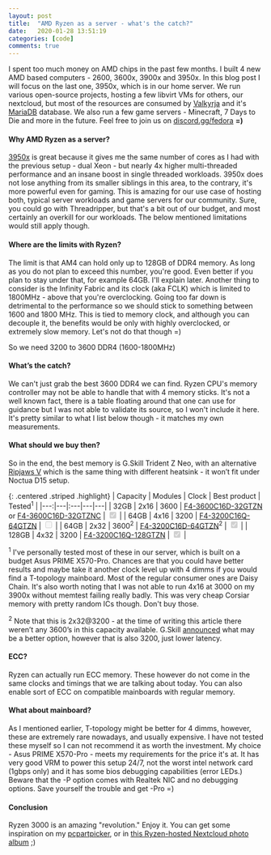 ```yaml
---
layout: post
title:  "AMD Ryzen as a server - what's the catch?"
date:   2020-01-28 13:51:19
categories: [code]
comments: true
---
```


I spent too much money on AMD chips in the past few months. I built 4 new AMD based computers - 2600, 3600x, 3900x and 3950x. In this blog post I will focus on the last one, 3950x, which is in our home server. We run various open-source projects, hosting a few libvirt VMs for others, our nextcloud, but most of the resources are consumed by [Valkyrja](https://valkyrja.app) and it's [MariaDB](https://mariadb.org) database. We also run a few game servers - Minecraft, 7 Days to Die and more in the future. Feel free to join us on [discord.gg/fedora](https://discord.gg/fedora) **=)**

<!--more-->

#### Why AMD Ryzen as a server?

[3950x](https://en.wikichip.org/wiki/amd/ryzen_9/3950x) is great because it gives me the same number of cores as I had with the previous setup - dual Xeon - but nearly 4x higher multi-threaded performance and an insane boost in single threaded workloads. 3950x does not lose anything from its smaller siblings in this area, to the contrary, it's more powerful even for gaming. This is amazing for our use case of hosting both, typical server workloads and game servers for our community. Sure, you could go with Threadripper, but that's a bit out of our budget, and most certainly an overkill for our workloads. The below mentioned limitations would still apply though.

#### Where are the limits with Ryzen?


The limit is that AM4 can hold only up to 128GB of DDR4 memory. As long as you do not plan to exceed this number, you're good. Even better if you plan to stay under that, for example 64GB. I'll explain later. Another thing to consider is the Infinity Fabric and its clock (aka FCLK) which is limited to 1800MHz - above that you're overclocking. Going too far down is detrimental to the performance so we should stick to something between 1600 and 1800 MHz. This is tied to memory clock, and although you can decouple it, the benefits would be only with highly overclocked, or extremely slow memory. Let's not do that though =)

So we need 3200 to 3600 DDR4 (1600-1800MHz)

#### What’s the catch?

We can't just grab the best 3600 DDR4 we can find. Ryzen CPU's memory controller may not be able to handle that with 4 memory sticks. It's not a well known fact, there is a table floating around that one can use for guidance but I was not able to validate its source, so I won't include it here. It's pretty similar to what I list below though - it matches my own measurements.

#### What should we buy then?

So in the end, the best memory is G.Skill Trident Z Neo, with an alternative [Ripjaws V](https://www.gskill.com/product/165/184/1571734065/F4-3200C16Q-128GVKRipjaws-VDDR4-3200MHz-CL16-18-18-38-1.35V128GB-(4x32GB)) which is the same thing with different heatsink - it won’t fit under Noctua D15 setup.

{: .centered .striped .highlight}
| Capacity | Modules | Clock | Best product | Tested<sup>1</sup> |
|---:|---|:---|---|---|
| 32GB | 2x16 | 3600 | [F4-3600C16D-32GTZN](https://www.gskill.com/product/165/326/1562839473/F4-3600C16D-32GTZNTrident-Z-NeoDDR4-3600MHz-CL16-16-16-36-1.35V32GB-(2x16GB)) or [F4-3600C16D-32GTZNC](https://www.gskill.com/product/165/326/1562840211/F4-3600C16D-32GTZNCTrident-Z-NeoDDR4-3600MHz-CL16-19-19-39-1.35V32GB-(2x16GB)) | <input disabled type="checkbox" id="" checked=""> |
| 64GB | 4x16 | 3200 | [F4-3200C16Q-64GTZN](https://www.gskill.com/product/165/326/1562838981/F4-3200C16Q-64GTZNTrident-Z-NeoDDR4-3200MHz-CL16-18-18-38-1.35V64GB-(4x16GB)) | <input disabled type="checkbox" id=""> |
| 64GB | 2x32 | 3600<sup>2</sup> | [F4-3200C16D-64GTZN](https://www.gskill.com/product/165/326/1578906066/F4-3200C16D-64GTZNTrident-Z-NeoDDR4-3200MHz-CL16-18-18-38-1.35V64GB-(2x32GB))<sup>2</sup> | <input disabled type="checkbox" id="" checked=""> |
| 128GB | 4x32 | 3200 | [F4-3200C16Q-128GTZN](https://www.gskill.com/product/165/326/1578906135/F4-3200C16Q-128GTZNTrident-Z-NeoDDR4-3200MHz-CL16-18-18-38-1.35V128GB-(4x32GB)) | <input disabled type="checkbox" id="" checked=""> |

<sup>1</sup> I've personally tested most of these in our server, which is built on a budget Asus PRIME X570-Pro. Chances are that you could have better results and maybe take it another clock level up with 4 dimms if you would find a T-topology mainboard. Most of the regular consumer ones are Daisy Chain. It's also worth noting that I was not able to run 4x16 at 3000 on my 3900x without memtest failing really badly. This was very cheap Corsiar memory with pretty random ICs though. Don't buy those.

<sup>2</sup> Note that this is 2x32@3200 - at the time of writing this article there weren’t any 3600’s in this capacity available. G.Skill [announced](https://www.techpowerup.com/262342/g-skill-announces-new-ultra-low-latency-ddr4-32gb-module-kits) what may be a better option, however that is also 3200, just lower latency.

#### ECC?

Ryzen can actually run ECC memory. These however do not come in the same clocks and timings that we are talking about today. You can also enable sort of ECC on compatible mainboards with regular memory.

#### What about mainboard?

As I mentioned earlier, T-topology might be better for 4 dimms, however, these are extremely rare nowadays, and usually expensive. I have not tested these myself so I can not recommend it as worth the investment. My choice - Asus PRIME X570-Pro - meets my requirements for the price it's at. It has very good VRM to power this setup 24/7, not the worst intel network card (1gbps only) and it has some bios debugging capabilities (error LEDs.) Beware that the -P option comes with Realtek NIC and no debugging options. Save yourself the trouble and get -Pro =)

#### Conclusion

Ryzen 3000 is an amazing "revolution." Enjoy it. You can get some inspiration on my [pcpartpicker](https://pcpartpicker.com/user/RheaAyase/saved/#view=wBMjpg), or in [this Ryzen-hosted Nextcloud photo album](https://cloud.rhea.dev/s/qPjwdo9MCKFRR3S) ;)

